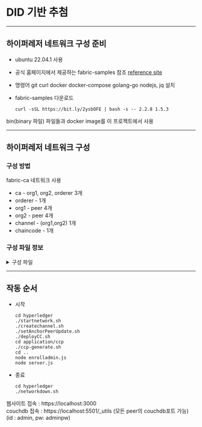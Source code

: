 # DID 기반 추첨
------------------
## 하이퍼레저 네트워크 구성 준비
- ubuntu 22.04.1 사용
- 공식 홈페이지에서 제공하는 fabric-samples 참조 [reference site](https://hyperledger-fabric.readthedocs.io/en/release-2.2/getting_started.html#)  
- 명령어 git curl docker docker-compose golang-go nodejs, jq 설치
- fabric-samples 다운로드

      curl -sSL https://bit.ly/2ysbOFE | bash -s -- 2.2.8 1.5.3  

bin(binary 파일) 파일들과 docker image를 이 프로젝트에서 사용  

-----------------
## 하이퍼레저 네트워크 구성 
### 구성 방법
fabric-ca 네트워크 사용  
- ca - org1, org2, orderer 3개  
- orderer - 1개  
- org1 - peer 4개  
- org2 - peer 4개  
- channel - (org1,org2) 1개  
- chaincode - 1개  

### 구성 파일 정보
<details>
    <summary>구성 파일</summary>

    /config  
    - configtx.yaml - 버전, 정책, 합의알고리즘, 앵커피어, 오더러, 피어, 채널 등 genesis블록 생성을 위한 조건 구성  

    /docker  
    - docker-compose-couch.yaml - 피어당 1개씩 couchdb 구성  
    - docker-compose-net.yaml - orderer, peer 노드 구성  
    - docker-compose-ca.yaml - ca 노드 구성  

    /scripts  
    - registerEnroll.sh - org1, org2의 peer들과 orderer의 CA 등록(인증서, 키 생성)  
    
    /application/ccp  
    - ccp-generate.sh - server와 fabric network 연결  
    
    /application  
    - enrolladmin.js - server의 admin 계정 등록  
    - sever.js  - server 설정  
    
    /chaincode-go/fortune-chaincode  
    - fortuneInfinity.go - 체인코드 정의  
</details>


-------------------
## 작동 순서
- 시작  

      cd hyperledger  
      ./startnetwork.sh  
      ./createchannel.sh  
      ./setAnchorPeerUpdate.sh  
      ./deployCC.sh  
      cd application/ccp  
      ./ccp-generate.sh  
      cd ..  
      node enrolladmin.js  
      node server.js  
- 종료  

      cd hyperledger
      ./networkdown.sh
      
웹사이트 접속 : https://localhost:3000  
couchdb 접속 : https://localhost:5501/_utils (모든 peer의 couchdb포트 가능)  
(id : admin, pw: adminpw)
